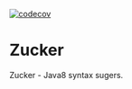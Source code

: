 [![codecov](https://codecov.io/gh/LaSerendipity/Zucker/branch/master/graph/badge.svg)](https://codecov.io/gh/LaSerendipity/Zucker)

# Zucker
Zucker - Java8 syntax sugers.
